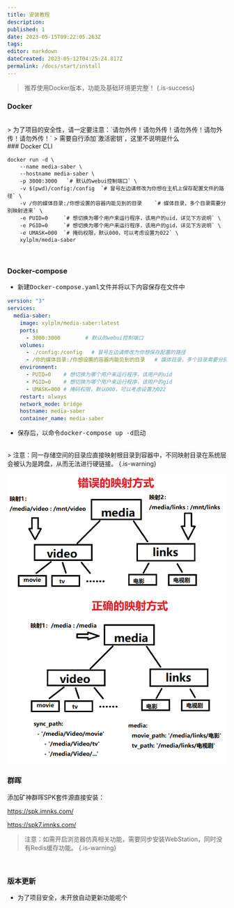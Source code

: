 ```yaml
---
title: 安装教程
description: 
published: 1
date: 2023-05-15T09:22:05.263Z
tags: 
editor: markdown
dateCreated: 2023-05-12T04:25:24.817Z
permalink: /docs/start/install
---
```


> 推荐使用Docker版本，功能及基础环境更完整！
{.is-success}



### Docker
<br>
> 为了项目的安全性，请一定要注意：`请勿外传！请勿外传！请勿外传！请勿外传！请勿外传！`
> 需要自行添加`激活密钥`，这里不说明是什么
<br>
### Docker CLI

```shell
docker run -d \
    --name media-saber \
    --hostname media-saber \
    -p 3000:3000   `# 默认的webui控制端口` \
    -v $(pwd)/config:/config  `# 冒号左边请修改为你想在主机上保存配置文件的路径` \
    -v /你的媒体目录:/你想设置的容器内能见到的目录    `# 媒体目录，多个目录需要分别映射进来` \
    -e PUID=0     `# 想切换为哪个用户来运行程序，该用户的uid，详见下方说明` \
    -e PGID=0     `# 想切换为哪个用户来运行程序，该用户的gid，详见下方说明` \
    -e UMASK=000  `# 掩码权限，默认000，可以考虑设置为022` \
    xylplm/media-saber
```
<br>

### Docker-compose

- 新建<kbd>Docker-compose.yaml</kbd>文件并将以下内容保存在文件中

```yaml
version: "3"
services:
  media-saber:
    image: xylplm/media-saber:latest
    ports:
      - 3000:3000        # 默认的webui控制端口
    volumes:
      - ./config:/config   # 冒号左边请修改为你想保存配置的路径
      - /你的媒体目录:/你想设置的容器内能见到的目录   # 媒体目录，多个目录需要分别映射进来，需要满足配置文件说明中的要求
    environment: 
      - PUID=0    # 想切换为哪个用户来运行程序，该用户的uid
      - PGID=0    # 想切换为哪个用户来运行程序，该用户的gid
      - UMASK=000 # 掩码权限，默认000，可以考虑设置为022
    restart: always
    network_mode: bridge
    hostname: media-saber
    container_name: media-saber
```
- 保存后，以命令<kbd>docker-compose up -d</kbd>启动
<br>
> 注意：同一存储空间的目录应直接映射根目录到容器中，不同映射目录在系统层会被认为是跨盘，从而无法进行硬链接。
{.is-warning}


![volume.png](./images/volume.png)


### 群晖
添加矿神群晖SPK套件源直接安装：

https://spk.imnks.com/

https://spk7.imnks.com/

> 注意：如需开启浏览器仿真相关功能，需要同步安装WebStation，同时没有Redis缓存功能。
{.is-warning}

<br>


### 版本更新
- 为了项目安全，未开放自动更新功能呢个

